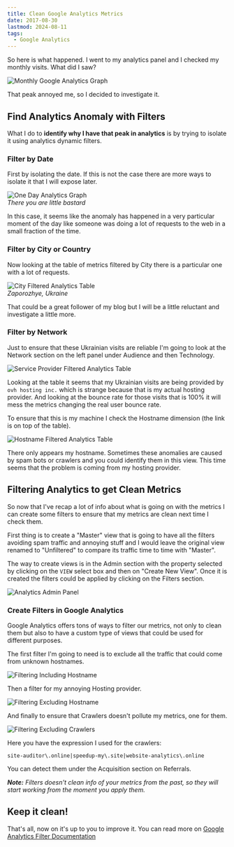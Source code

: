 ```yaml
---
title: Clean Google Analytics Metrics
date: 2017-08-30
lastmod: 2024-08-11
tags:
  - Google Analytics
---
```


So here is what happened. I went to my analytics panel and I checked my monthly visits. What did I saw?

![Monthly Google Analytics Graph](/old-posts-images/2017/08/Monthly_Analytics.PNG)

That peak annoyed me, so I decided to investigate it.

## Find Analytics Anomaly with Filters

What I do to **identify why I have that peak in analytics** is by trying to isolate it using analytics dynamic filters.

### Filter by Date

First by isolating the date. If this is not the case there are more ways to isolate it that I will expose later.

![One Day Analytics Graph](/old-posts-images/2017/08/One_Day_Analytics_Graph.PNG)\
_There you are little bastard_

In this case, it seems like the anomaly has happened in a very particular moment of the day like someone was doing a lot of requests to the web in a small fraction of the time.

### Filter by City or Country

Now looking at the table of metrics filtered by City there is a particular one with a lot of requests.

![City Filtered Analytics Table](/old-posts-images/2017/08/City_Filtered_Analytics_Table.PNG)\
_Zaporozhye, Ukraine_

That could be a great follower of my blog but I will be a little reluctant and investigate a little more.

### Filter by Network

Just to ensure that these Ukrainian visits are reliable I'm going to look at the Network section on the left panel under Audience and then Technology.

![Service Provider Filtered Analytics Table](/old-posts-images/2017/08/Service_Provider_Filtered_Analytics_Table.PNG)

Looking at the table it seems that my Ukrainian visits are being provided by `ovh hosting inc.` which is strange because that is my actual hosting provider. And looking at the bounce rate for those visits that is 100% it will mess the metrics changing the real user bounce rate.

To ensure that this is my machine I check the Hostname dimension (the link is on top of the table).

![Hostname Filtered Analytics Table](/old-posts-images/2017/08/Hostname_Filtered_Analytics_Table.PNG)

There only appears my hostname. Sometimes these anomalies are caused by spam bots or crawlers and you could identify them in this view. This time seems that the problem is coming from my hosting provider.

## Filtering Analytics to get Clean Metrics

So now that I've recap a lot of info about what is going on with the metrics I can create some filters to ensure that my metrics are clean next time I check them.

First thing is to create a "Master" view that is going to have all the filters avoiding spam traffic and annoying stuff and I would leave the original view renamed to "Unfiltered" to compare its traffic time to time with "Master".

The way to create views is in the Admin section with the property selected by clicking on the `VIEW` select box and then on "Create New View". Once it is created the filters could be applied by clicking on the Filters section.

![Analytics Admin Panel](/old-posts-images/2017/08/Analytics_Admin_Panel.PNG)

### Create Filters in Google Analytics

Google Analytics offers tons of ways to filter our metrics, not only to clean them but also to have a custom type of views that could be used for different purposes.

The first filter I'm going to need is to exclude all the traffic that could come from unknown hostnames.

![Filtering Including Hostname](/old-posts-images/2017/08/Creating_Google_Analytics_Filter.PNG)

Then a filter for my annoying Hosting provider.

![Filtering Excluding Hostname](/old-posts-images/2017/08/Creating_Google_Analytics_Filter_For_ISP.PNG)

And finally to ensure that Crawlers doesn't pollute my metrics, one for them.

![Filtering Excluding Crawlers](/old-posts-images/2017/08/Creating_Google_Analytics_Filter_For_Crawlers.PNG)

Here you have the expression I used for the crawlers:

```
site-auditor\.online|speedup-my\.site|website-analytics\.online
```

You can detect them under the Acquisition section on Referrals.

_**Note:** Filters doesn't clean info of your metrics from the past, so they will start working from the moment you apply them._

## Keep it clean!

That's all, now on it's up to you to improve it. You can read more on [Google Analytics Filter Documentation](https://support.google.com/analytics/topic/1032939)
